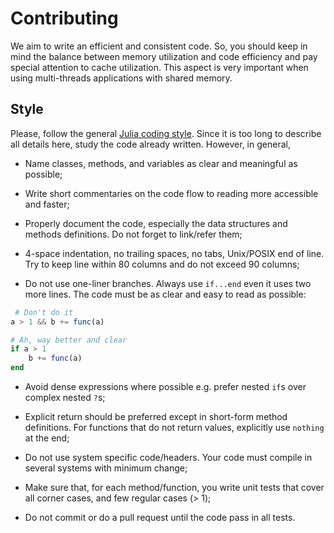 Contributing
================================================================================

We aim to write an efficient and consistent code. So, you should keep in mind
the balance between memory utilization and code efficiency and pay special
attention to cache utilization. This aspect is very important when using
multi-threads applications with shared memory.

Style
--------------------------------------------------------------------------------

Please, follow the general [Julia coding
style](https://docs.julialang.org/en/v1/manual/style-guide). Since it is too
long to describe all details here, study the code already written. However,
in general,

- Name classes, methods, and variables as clear and meaningful as possible;

- Write short commentaries on the code flow to reading more accessible and
  faster;

- Properly document the code, especially the data structures and methods
  definitions. Do not forget to link/refer them;

- 4-space indentation, no trailing spaces, no tabs, Unix/POSIX end of line.
  Try to keep line within 80 columns and do not exceed 90 columns;

- Do not use one-liner branches. Always use `if...end` even it uses
  two more lines. The code must be as clear and easy to read as possible:

```julia
 # Don't do it
a > 1 && b += func(a)

# Ah, way better and clear
if a > 1
    b += func(a)
end
```

- Avoid dense expressions where possible e.g. prefer nested `if`s over complex
  nested `?`s;

- Explicit return should be preferred except in short-form method definitions.
  For functions that do not return values, explicitly use `nothing` at the end;

- Do not use system specific code/headers. Your code must compile in several
  systems with minimum change;

- Make sure that, for each method/function, you write unit tests that cover
  all corner cases, and few regular cases (> 1);

- Do not commit or do a pull request until the code pass in all tests.

